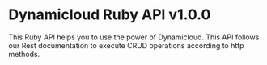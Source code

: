 # Dynamicloud Ruby API v1.0.0
This Ruby API  helps you to use the power of Dynamicloud.  This API follows our Rest documentation to execute CRUD operations according to http methods.
